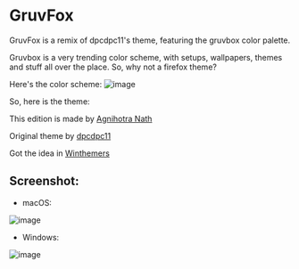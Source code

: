 # GruvFox
GruvFox is a remix of dpcdpc11's theme, featuring the gruvbox color palette.

Gruvbox is a very trending color scheme, with setups, wallpapers, themes and stuff all over the place. So, why not a firefox theme?

Here's the color scheme:
![image](https://camo.githubusercontent.com/410b3ab80570bcd5b470a08d84f93caa5b4962ccd994ebceeb3d1f78364c2120/687474703a2f2f692e696d6775722e636f6d2f776136363678672e706e67)

So, here is the theme: 

This edition is made by [Agnihotra Nath](https://github.com/alfarexguy2019)

Original theme by [dpcdpc11](https://deviantart.com/dpcdpc11)

Got the idea in [Winthemers](https://discord.gg/82eTY8nSFH)

## Screenshot:

- macOS:

![image](https://user-images.githubusercontent.com/78948152/130265614-a7559ea7-70fd-44f9-a790-34c5c0e31493.png)

- Windows:

![image](https://user-images.githubusercontent.com/78948152/130265687-0b17fa71-8fd5-416e-9916-041275a15c4f.png)

